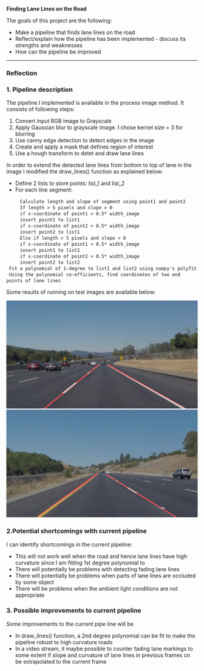 
**Finding Lane Lines on the Road**

The goals of this project are the following:
* Make a pipeline that finds lane lines on the road
* Reflect/explain how the pipeline has been implemented - discuss its strengths and weaknesses
* How can the pipeline be improved


[//]: # (Image References)

[image1]: ./test_images_output/solidWhiteCurve.jpg
[image2]: ./test_images_output/solidYellowCurve.jpg

---

### Reflection

### 1. Pipeline description
The pipeline I implemented is available in the process image method. It consists of following steps:
1. Convert input RGB image to Grayscale
2. Apply Gaussian blur to grayscale image. I chose kernel size = 3 for blurring
3. Use canny edge detection to detect edges in the image
3. Create and apply a mask that defines region of interest
4. Use a hough transform to detet and draw lane lines

In order to extend the detected lane lines from bottom to top of lane in the image I modified the draw_lines() function as explained below:

* Define 2 lists to store points: list_1 and list_2
* For each line segment:
```
     Calculate length and slope of segment using point1 and point2
     If length > 5 pixels and slope > 0
     if x-coordinate of point1 > 0.5* width_image
     insert point1 to list1
     if x-coordinate of point2 > 0.5* width_image
     insert point2 to list1
     Else if length > 5 pixels and slope < 0
     if x-coordinate of point1 < 0.5* width_image
     insert point1 to list2
     if x-coordinate of point2 < 0.5* width_image
     insert point2 to list2
 Fit a polynomial of 1-degree to list1 and list2 using numpy's polyfit
 Using the polynomial co-efficients, find coordinates of two end points of lane lines
 ```

 
Some results of running on test images are available below:

![SolidWhiteCurve][image1]
![SolidYellowCurve][image2]


### 2.Potential shortcomings with current pipeline
I can identify shortcomings in the current pipeline:
* This will not work well when the road and hence lane lines have high curvature since I am fitting 1st degree polynomial to 
* There will potentially be problems with detecting fading lane lines
* There will potentially be problems when parts of lane lines are occluded by some object
* There will be problems when the ambient light conditions are not appropriate  

### 3. Possible improvements to current pipeline

Some improvements to the current pipe line will be
* In draw_lines() function, a 2nd degree polynomial can be fit to make the pipeline robust to high curvature roads
* In a video stream, it maybe possible to counter fading lane markings to some extent if slope and curvature of lane lines in previous frames cn be extrapolated to the current frame



